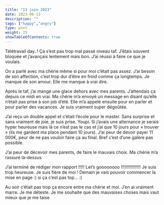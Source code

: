 ```yaml
---
title: "13 juin 2023"
date: 2023-06-13
description: ""
tags: ["happy","angry"]
type: post
weight: 25
showTableOfContents: true
---
```


Télétravail day..! Ça s’est pas trop mal passé niveau taf. J’étais souvent bloquée et j’avançais lentement mais bon. J’ai réussi à faire ce que je voulais.

On a parlé avec ma chérie même si pour moi c’était pas assez. J’ai besoin de son affection, c’est trop dur d’être en froid comme ça longtemps. Je manque de son amour. Elle me manque à vrai dire.

Après le taf, j’ai mangé une glace dehors avec mes parents. J’attendais ça depuis ce midi en vrai. Ma chérie m’a envoyé un message en disant qu’elle n’était pas prise à son job d’été. Elle m’a appelé ensuite pour en parler et pour parler des vacances. Je suis vraiment super dégoûtée.

J’ai reçu un double appel et c’était l’école pour le master. Sans surprise et sans vraiment de joie, je suis prise. Youpi. Si j’avais une alternance je serais hyper heureuse mais là ce n’est pas le cas et j’ai que 10 jours pour « trouver » (ils me gardent ma place pendant 10 jours). J’ai peur de devoir payer 11 000€, peur de ne pas vouloir faire ça au final. Bref c’est d’une galère pas possible.

J’ai peur de décevoir mes parents, de faire le mauvais choix. Ma chérie m’a rassuré là-dessus

J’ai terminé de rédiger mon rapport !!!!! Let’s goooooooo !!!!!!!!!!!!!!!! Je suis trop heureuse. Je suis fière de moi ! Demain je vais pouvoir commencer la mise en page :) si ça c’est pas top… :)

Au soir c’était pas trop ça encore entre ma chérie et moi. J’en ai vraiment marre. Je me déteste. Je me souhaite que des mauvaises choses mais vaut mieux que je me taise